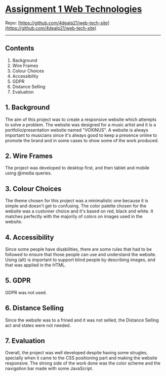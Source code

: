 # [Assignment 1 Web Technologies](https://github.com/4dealp21/web-tech-site)

Repo: [https://github.com/4dealp21/web-tech-site](https://github.com/4dealp21/web-tech-site)

---

## Contents

1. Background 
1. Wire Frames
1. Colour Choices
1. Accessibility
1. GDPR
1. Distance Selling
1. Evaluation

## 1. Background

The aim of this project was to create a responsive website which attempts to solve a problem.
The website was designed for a music artist and it is a portfolio/presentation website named "VOXINUS".
A website is always important to musicians since it's always good to keep a presence online to promote the brand and in some cases to show some of the work produced.

## 2. Wire Frames

The project was developed to desktop first, and then tablet and mobile using @media queries.

## 3. Colour Choices

The theme chosen for this project was a minimalistic one because it is simple and doesn't get to confusing.
The color palette chosen for the website was a customer choice and it's based on red, black and white.
It matches perfectly with the majority of colors on images used in the website.

## 4. Accessibility

Since some people have disabilities, there are some rules that had to be followed to ensure that those people can use and understand the website. Using (alt) is important to support blind people by describing images, and that was applied in the HTML.

## 5. GDPR

GDPR was not used.

## 6. Distance Selling

Since the website was to a frined and it was not selled, the Distance Selling act and states were not needed.

## 7. Evaluation

Overall, the project was well developed despite having some strugles, specially when it came to the CSS positioning part and making the website responsive. The strong side of the work done was the color scheme and the navigation bar made with some JavaScript.
